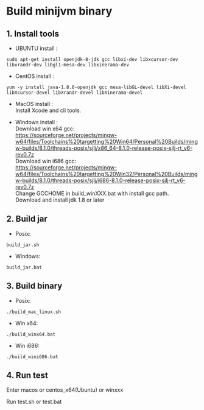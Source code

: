 
# Build minijvm binary 

## 1. Install tools   

*   UBUNTU install :    
```
sudo apt-get install openjdk-8-jdk gcc libxi-dev libxcursor-dev libxrandr-dev libgl1-mesa-dev libxinerama-dev
```
*   CentOS install :    
```
yum -y install java-1.8.0-openjdk gcc mesa-libGL-devel libXi-devel libXcursor-devel libXrandr-devel libXinerama-devel
```
*   MacOS install :    
   Install Xcode and cli tools.

*   Windows install :    
   Download win x64 gcc:     
   https://sourceforge.net/projects/mingw-w64/files/Toolchains%20targetting%20Win64/Personal%20Builds/mingw-builds/8.1.0/threads-posix/sjlj/x86_64-8.1.0-release-posix-sjlj-rt_v6-rev0.7z     
   Download win i686 gcc:     
   https://sourceforge.net/projects/mingw-w64/files/Toolchains%20targetting%20Win32/Personal%20Builds/mingw-builds/8.1.0/threads-posix/sjlj/i686-8.1.0-release-posix-sjlj-rt_v6-rev0.7z    
   Change GCCHOME in build_winXXX.bat with install gcc path.    
   Download and install jdk 1.8 or later    
    

## 2. Build jar

*   Posix:
```
build_jar.sh
```
*   Windows:
```
build_jar.bat
```

## 3. Build binary 

*   Posix:
```
./build_mac_linux.sh
```
*   Win x64:
```
./build_winx64.bat
```
*   Win i686:
```
./build_wini686.bat
```

## 4. Run test

Enter macos or centos_x64(Ubuntu) or winxxx    

Run test.sh or test.bat    



